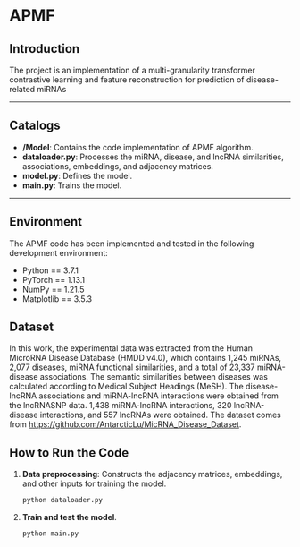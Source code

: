 # APMF

## Introduction 
The project  is an implementation of a multi-granularity transformer contrastive learning and feature reconstruction for prediction of disease-related miRNAs

---

## Catalogs  
- **/Model**: Contains the code implementation of APMF algorithm.
- **dataloader.py**: Processes the miRNA, disease, and lncRNA similarities, associations, embeddings, and adjacency matrices.
- **model.py**: Defines the model.
- **main.py**: Trains the model.
---

## Environment 
The APMF code has been implemented and tested in the following development environment: 
 - Python == 3.7.1
 - PyTorch == 1.13.1
 - NumPy == 1.21.5
 - Matplotlib == 3.5.3

## Dataset 
In this work, the experimental data was extracted from the Human MicroRNA Disease Database (HMDD v4.0), which contains 1,245 miRNAs, 2,077 diseases, miRNA functional similarities, and a total of 23,337 miRNA-disease associations. The semantic similarities between diseases was calculated according to Medical Subject Headings (MeSH). The disease-lncRNA associations and miRNA-lncRNA interactions were obtained from the lncRNASNP data. 1,438 miRNA-lncRNA interactions, 320 lncRNA-disease interactions, and 557 lncRNAs were obtained. The dataset comes from https://github.com/AntarcticLu/MicRNA_Disease_Dataset.

## How to Run the Code  
1. **Data preprocessing**: Constructs the adjacency matrices, embeddings, and other inputs for training the model.  
    ```bash
    python dataloader.py
    ```  

2. **Train and test the model**.  
    ```bash
    python main.py
    ```  

